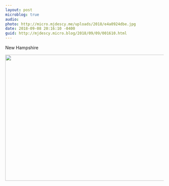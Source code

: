 ```yaml
---
layout: post
microblog: true
audio: 
photo: http://micro.mjdescy.me/uploads/2018/e4a0924dbe.jpg
date: 2018-09-08 20:16:10 -0400
guid: http://mjdescy.micro.blog/2018/09/09/001610.html
---
```

New Hampshire

<img src="http://micro.mjdescy.me/uploads/2018/e4a0924dbe.jpg" width="600" height="400" />
